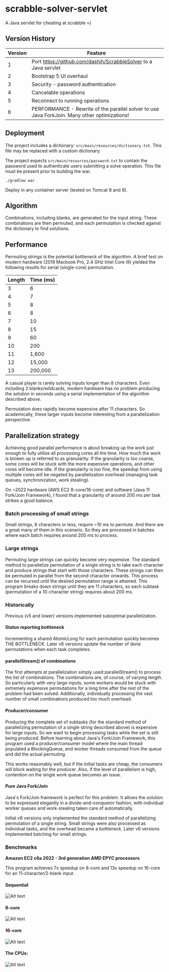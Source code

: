 # scrabble-solver-servlet
A Java servlet for cheating at scrabble =)

## Version History
| Version | Feature |
| ------- | ------- |
| 1       | Port https://github.com/dashih/ScrabbleSolver to a Java servlet |
| 2       | Bootstrap 5 UI overhaul |
| 3       | Security - password authentication |
| 4       | Cancelable operations |
| 5       | Reconnect to running operations |
| 6       | PERFORMANCE - Rewrite of the parallel solver to use Java ForkJoin. Many other optimizations! |

## Deployment
The project includes a dictionary: `src/main/resources/dictionary.txt`. This file may be replaced with a custom dictionary.

The project expects `src/main/resources/password.txt` to contain the password used to authenticate users submitting a solve operation. This file must be present prior to building the war.

`./gradlew war`

Deploy in any container server (tested on Tomcat 8 and 9).

## Algorithm
Combinations, including blanks, are generated for the input string. These combinations are then permuted, and each permutation is checked against the dictionary to find solutions.

## Performance
Permuting strings is the potential bottleneck of the algorithm. A brief test on modern hardware (2019 Macbook Pro, 2.4 GHz Intel Core i9) yielded the following results for serial (single-core) permutation.

| Length | Time (ms) |
| ------ | --------- |
| 3      | 6         |
| 4      | 7         |
| 5      | 8         |
| 6      | 8         |
| 7      | 10        |
| 8      | 15        |
| 9      | 60        |
| 10     | 200       |
| 11     | 1,600     |
| 12     | 15,000    |
| 13     | 200,000   |

A casual player is rarely solving inputs longer than 8 characters. Even including 2 blanks/wildcards, modern hardware has no problem producing the solution in seconds using a serial implementation of the algorithm described above.

Permutation does rapidly become expensive after 11 characters. So academically, these larger inputs become interesting from a parallelization perspective.

## Parallelization strategy
Achieving good parallel performance is about breaking up the work just enough to fully utilize all processing cores all the time. How much the work is broken up is referred to as granularity. If the granularity is too coarse, some cores will be stuck with the more expensive operations, and other cores will become idle. If the granularity is too fine, the speedup from using multiple cores will be negated by parallelization overhead (managing task queues, synchronization, work stealing).

On ~2022 hardware (AWS EC2 8-core/16-core) and software (Java 11 Fork/Join Framework), I found that a granularity of around 200 ms per task strikes a good balance.

### Batch processing of small strings
Small strings, 8 characters or less, require ~10 ms to permute. And there are a great many of them in this scenario. So they are processed in batches where each batch requires around 200 ms to process.

### Large strings
Permuting large strings can quickly become very expensive. The standard method to parallelize permutation of a single string is to take each character and produce strings that start with those characters. These strings can then be permuted in parallel from the second character onwards. This process can be recursed until the desired permutation range is attained. This program breaks down strings until they are 11 characters, so each subtask (permutation of a 10-character string) requires about 200 ms.

### Historically
Previous (v5 and lower) versions implemented suboptimal parallelization.

#### Status reporting bottleneck
Incrementing a shared AtomicLong for each permutation quickly becomes THE BOTTLENECK. Later v6 versions update the number of done permutations when each task completes.

#### parallelStream() of combinations
The first attempts at parallelization simply used parallelStream() to process the list of combinations. The combinations are, of course, of varying length. So particularly with very large inputs, some workers would be stuck with extremely expensive permutations for a long time after the rest of the problem had been solved. Additionally, individually processing the vast number of small combinations produced too much overhead.

#### Producer/consumer
Producing the complete set of subtasks (for the standard method of parallelizing permutation of a single string described above) is expensive for large inputs. So we want to begin processing tasks while the set is still being produced. Before learning about Java's Fork/Join Framework, this program used a producer/consumer model where the main thread populated a BlockingQueue, and worker threads consumed from the queue and did the actual permuting.

This works reasonably well, but if the initial tasks are cheap, the consumers will block waiting for the producer. Also, if the level of parallelism is high, contention on the single work queue becomes an issue.

#### Pure Java Fork/Join
Java's Fork/Join framework is perfect for this problem. It allows the solution to be expressed elegantly in a divide-and-conqueror fashion, with individual worker queues and work-stealing taken care of automatically.

Initial v6 versions only implemented the standard method of parallelizing permutation of a single string. Small strings were also processed as individual tasks, and the overhead became a bottleneck. Later v6 versions implemented batching for small strings.

### Benchmarks
**Amazon EC2 c6a 2022 - 3rd generation AMD EPYC processors**

This program achieves 7x speedup on 8-core and 13x speedup on 16-core for an 11-character/2-blank input.

#### Sequential
![Alt text](readme-img/11chars-2blanks_sequential.png?raw=true)


#### 8-core
![Alt text](readme-img/11chars-2blanks_8core.png?raw=true)


#### 16-core
![Alt text](readme-img/11chars-2blanks_16core.png?raw=true)


#### The CPUs:
![Alt text](readme-img/cpus.png?raw=true)
